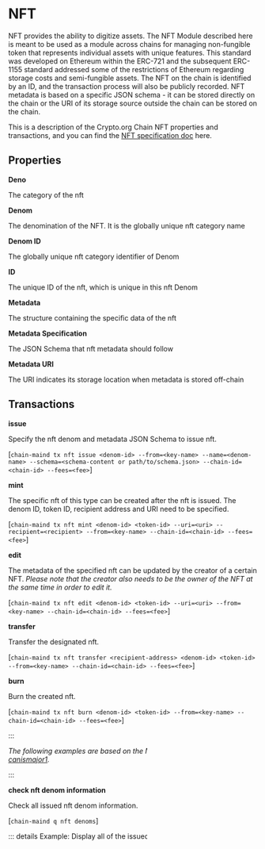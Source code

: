 # NFT 

NFT provides the ability to digitize assets. The NFT Module described here is meant to be used as a module across chains for managing non-fungible token that represents individual assets with unique features. This standard was developed on Ethereum within the ERC-721 and the subsequent ERC-1155 standard addressed some of the restrictions of Ethereum regarding storage costs and semi-fungible assets.
The NFT on the chain is identified by an ID, and the transaction process will also be publicly recorded. NFT metadata is based on a specific JSON schema - it can be stored directly on the chain or the URI of its storage source outside the chain can be stored on the chain. 

This is a description of the Crypto.org Chain NFT properties and transactions, and you can find the [NFT specification doc](https://github.com/crypto-org-chain/chain-main/tree/master/x/nft/spec) here.

## Properties

**Deno**

The category of the nft

**Denom**

The denomination of the NFT. It is the globally unique nft category name

**Denom ID** 

The globally unique nft category identifier of Denom

**ID**

The unique ID of the nft, which is unique in this nft Denom

**Metadata**

The structure containing the specific data of the nft

**Metadata Specification**

The JSON Schema that nft metadata should follow

**Metadata URI**

The URI indicates its storage location when metadata is stored off-chain



## Transactions

**issue**

Specify the nft denom and metadata JSON Schema to issue nft.

[`chain-maind tx nft issue <denom-id> --from=<key-name> --name=<denom-name> --schema=<schema-content or path/to/schema.json> --chain-id=<chain-id> --fees=<fee>`]
  
**mint**

The specific nft of this type can be created after the nft is issued. The denom ID, token ID, recipient address and URI need to be specified.

[`chain-maind tx nft mint <denom-id> <token-id> --uri=<uri> --recipient=<recipient> --from=<key-name> --chain-id=<chain-id> --fees=<fee>`]

**edit**
  
The metadata of the specified nft can be updated by the creator of a certain NFT. 
*Please note that the creator also needs to be the owner of the NFT at the same time in order to edit it.*

[`chain-maind tx nft edit <denom-id> <token-id> --uri=<uri> --from=<key-name> --chain-id=<chain-id> --fees=<fee>`]

**transfer**
  
Transfer the designated nft.

[`chain-maind tx nft transfer <recipient-address> <denom-id> <token-id> --from=<key-name> --chain-id=<chain-id> --fees=<fee>`]

**burn**
  
Burn the created nft.

[`chain-maind tx nft burn <denom-id> <token-id> --from=<key-name> --chain-id=<chain-id> --fees=<fee>`]


:::

*The following examples are based on the NFT previously been created: [canismajor1](https://crypto.org/explorer/nfts/tokens/canismajor1/beginning).*

:::

**check nft denom information**

Check all issued nft denom information.

[`chain-maind q nft denoms`]


::: details Example: Display all of the issued nft denom information.

  ```bash
$ ./chain-maind q nft denoms  --node https://mainnet.crypto.org:26657/
  .....
  creator: cro1nk4rq3q46ltgjghxz80hy385p9uj0tf58apkcd
  id: canismajor1
  name: 'Crypto.org Chain Phase 1: Canis Major'
  schema: '{"name":"string","description":"string","image":"string","mimeType":"string"}'
  schema: '{"title":"string","blockHeight":"string"}'
  .....
```
:::

**check the nft detail**

Check the details of the nft by Denom ID.

[`chain-maind q nft denom <denom-id>`]

::: details Example: Check the nft details by Denom ID 'canismajor1'.

```bash
$ ./chain-maind q nft denom canismajor1  --node https://mainnet.crypto.org:26657/

creator: cro1nk4rq3q46ltgjghxz80hy385p9uj0tf58apkcd
id: canismajor1
name: 'Crypto.org Chain Phase 1: Canis Major'
schema: '{"name":"string","description":"string","image":"string","mimeType":"string"}'

```
:::

**check nft amount in a specified denom**
  
Check the total supply of nft according to Denom ID. 
  
[`chain-maind q nft supply <denom-id> --owner=<owner>`]

::: details Example: Check the total supply of nft by Denom ID 'canismajor1'. 

```bash
$ ./chain-maind q nft supply  canismajor1  --node https://mainnet.crypto.org:26657/

amount: "1"
```
:::


**check all nft of a specified account**
  
Check all nft owned by an account, and you can specify the Denom ID parameter.
  
[`chain-maind q nft owner <address> --denom-id=<denom-id>`]



**check all nft of a specified denom**
  
Check all nft according to Denom ID.
  
[`chain-maind q nft collection <denom-id>`]

::: details Example: Check all nft based on Denom ID 'canismajor1'.
  
``` bash 
$ ./chain-maind q nft collection canismajor1  --node https://mainnet.crypto.org:26657/
  
collection:
  denom:
    creator: cro1nk4rq3q46ltgjghxz80hy385p9uj0tf58apkcd
    id: canismajor1
    name: 'Crypto.org Chain Phase 1: Canis Major'
    schema: '{"name":"string","description":"string","image":"string","mimeType":"string"}'
  nfts:
  - data: '{"name":"Canis Major: The beginning","image":"https://ipfs.io/ipfs/QmUqmgx7axVihM3g29DpJRxvPHzEJLZQfWckHDM9qB5hTY","mimeType":"image/jpeg"}'
    id: beginning
    name: ""
    owner: cro1nk4rq3q46ltgjghxz80hy385p9uj0tf58apkcd
    uri: ""
pagination:
  next_key: null
  total: "0"

```
:::

 
**check specified nft**
  
Check the specific nft based on Denom ID and Token ID.
  
[`chain-maind q nft token <denom-id> <token-id>`]

:::details Example: Check the specific nft based on Denom ID 'anismajor1' and Token ID 'beginning'.
  
```bash
$ ./chain-maind q nft token canismajor1 beginning --node https://mainnet.crypto.org:26657/
  
data: '{"name":"Canis Major: The beginning","image":"https://ipfs.io/ipfs/QmUqmgx7axVihM3g29DpJRxvPHzEJLZQfWckHDM9qB5hTY","mimeType":"image/jpeg"}'
id: beginning
name: ""
owner: cro1nk4rq3q46ltgjghxz80hy385p9uj0tf58apkcd
uri: ""
```
:::
